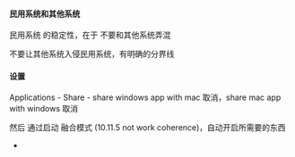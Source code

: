 
#### 民用系统和其他系统

民用系统 的稳定性，在于 不要和其他系统弄混

不要让其他系统入侵民用系统，有明确的分界线

#### 设置

Applications - Share - share windows app with mac 取消，share mac app with windows 取消

然后 通过启动 融合模式 (10.11.5 not work coherence)，自动开启所需要的东西


-
